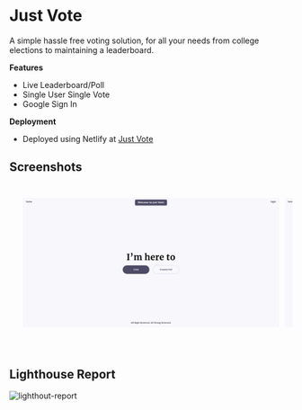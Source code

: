 # Just Vote

A simple hassle free voting solution, for all your needs from college elections to maintaining a leaderboard.

<b>Features</b>
- Live Leaderboard/Poll
- Single User Single Vote
- Google Sign In

<b>Deployment </b>
- Deployed using Netlify at 
[Just Vote](https://jv.hrahul2605.tech/)

## Screenshots

<div style="display: flex; flex-direction: row; padding: 24px; overflow-x: scroll">
    <img src="https://raw.githubusercontent.com/hrahul2605/jv-client/main/screenshots/1.png" style="margin-right: 10px">
    <img src="https://raw.githubusercontent.com/hrahul2605/jv-client/main/screenshots/2.png"  style="margin-right: 10px"/>
    <img src="https://raw.githubusercontent.com/hrahul2605/jv-client/main/screenshots/3.png" style="margin-right: 10px">
    <img src="https://raw.githubusercontent.com/hrahul2605/jv-client/main/screenshots/4.png"  style="margin-right: 10px"/>
    <img src="https://raw.githubusercontent.com/hrahul2605/jv-client/main/screenshots/5.png" style="margin-right: 10px">
    <img src="https://raw.githubusercontent.com/hrahul2605/jv-client/main/screenshots/6.png"  style="margin-right: 10px"/>
</div>
<br/>

## Lighthouse Report

<img src="https://i.ibb.co/jrJZ0P8/Screenshot-from-2021-03-28-23-57-10.png" alt="lighthout-report" />

<br/>
<br/>
